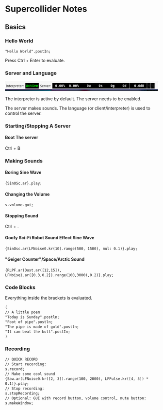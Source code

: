 # Supercollider Notes

## Basics

### Hello World
```supercollider
"Hello World".postIn;
```
Press Ctrl + Enter to evaluate.

### Server and Language

![](statusbar.png)

The interpreter is active by default. The server needs to be enabled.

The server makes sounds. The language (or client/interpreter) is used to control the server.

### Starting/Stopping A Server
#### Boot The server
Ctrl + B

### Making Sounds
#### Boring Sine Wave
```supercollider
{SinOSc.ar}.play;
```
#### Changing the Volume
```supercollider
s.volume.gui;
```
#### Stopping Sound
Ctrl + .
#### Goofy Sci-Fi Robot Sound Effect Sine Wave
```supercollider
{SinOsc.ar(LFNoise0.kr(10).range(500, 1500), mul: 0.1)}.play;
```
#### "Geiger Counter"/Space/Arctic Sound
```supercollider
{RLPF.ar(Dust.ar([12,15]), LFNoise1.ar([0.3,0.2]).range(100,3000),0.2)}.play;
```
### Code Blocks
Everything inside the brackets is evaluated.
```supercollider
(
// A little poem
"Today is Sunday".postln;
"Foot of pipe".postln;
"The pipe is made of gold".postln;
"It can beat the bull".postIn;
)
```
### Recording
```supercollider
// QUICK RECORD
// Start recording:
s.record;
// Make some cool sound
{Saw.ar(LFNoise0.kr([2, 3]).range(100, 2000), LFPulse.kr([4, 5]) * 0.1)}.play;
// Stop recording:
s.stopRecording;
// Optional: GUI with record button, volume control, mute button:
s.makeWindow;
```


